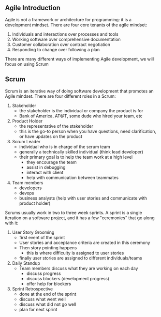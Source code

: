 ## Agile Introduction
Agile is not a framework or architecture for programming: it is a development mindset. There are four core tenants of the agile mindset:
1. Individuals and interactions over processes and tools
2. Working software over comprehensive documentation
3. Customer collaboration over contract negotiation
4. Responding to change over following a plan

There are many different ways of implementing Agile development, we will focus on using Scrum

## Scrum
Scrum is an iterative way of doing software development that promotes an Agile mindset. There are four different roles in a Scrum:
1. Stakeholder
    - the stakeholder is the individual or company the product is for
    - Bank of America, AT@T, some dude who hired your team, etc
2. Product Holder
    - the representative of the stakeholder
    - this is the go-to person when you have questions, need clarification, or have updates on the product
3. Scrum Leader
    - individual who is in charge of the scrum team
    - generally a technically skilled individual (think lead developer)
    - their primary goal is to help the team work at a high level
        - they encourage the team
        - assist in debugging
        - interact with client
        - help with communication between teammates
4. Team members
    - developers
    - devops
    - business analysts (help with user stories and communicate with product holder)

Scrums usually work in two to three week sprints. A sprint is a single iteration on a software project, and it has a few "ceremonies" that go along with it:
1. User Story Grooming
    - first event of the sprint
    - User stories and acceptance criteria are created in this ceremony
    - Then story pointing happens
        - this is where difficulty is assigned to user stories
    - finally user stories are assigned to different individuals/teams
2. Daily Standup
    - Team members discuss what they are working on each day
        - discuss progress
        - discuss blockers (development progress)
        - offer help for blockers
3. Sprint Retrospective
    - done at the end of the sprint
    - discuss what went well
    - discuss what did not go well
    - plan for next sprint